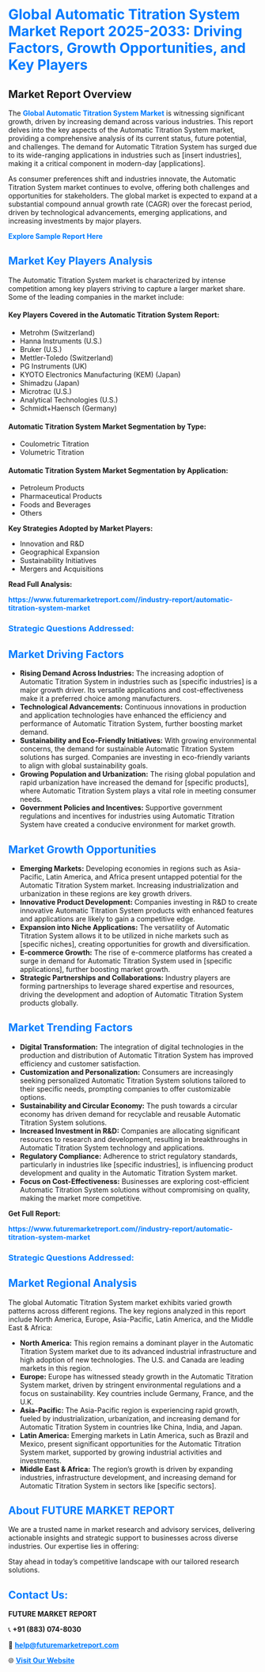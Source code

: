 <h1 style="color: #007BFF;">Global Automatic Titration System Market Report 2025-2033: Driving Factors, Growth Opportunities, and Key Players</h1>

<section id="overview">
<h2>Market Report Overview</h2>
<p>The <a href="https://www.futuremarketreport.com//industry-report/automatic-titration-system-market" style="color: #007BFF; text-decoration: none;"><strong>Global Automatic Titration System Market</strong></a> is witnessing significant growth, driven by increasing demand across various industries. This report delves into the key aspects of the Automatic Titration System market, providing a comprehensive analysis of its current status, future potential, and challenges. The demand for Automatic Titration System has surged due to its wide-ranging applications in industries such as [insert industries], making it a critical component in modern-day [applications].</p>
<p>As consumer preferences shift and industries innovate, the Automatic Titration System market continues to evolve, offering both challenges and opportunities for stakeholders. The global market is expected to expand at a substantial compound annual growth rate (CAGR) over the forecast period, driven by technological advancements, emerging applications, and increasing investments by major players.</p>
</section>

<section id="overview">
<p><a href="https://www.futuremarketreport.com//request-sample/reportId=90134" style="color: #007BFF; text-decoration: none;"><strong>Explore Sample Report Here</strong></a></p>
</section>

<section id="key-players">
<h2 style="color: #007BFF;">Market Key Players Analysis</h2>
<p>The Automatic Titration System market is characterized by intense competition among key players striving to capture a larger market share. Some of the leading companies in the market include:</p>
<h4>Key Players Covered in the Automatic Titration System Report:</h4>
<ul><li>Metrohm (Switzerland)</li><li>Hanna Instruments (U.S.)</li><li>Bruker (U.S.)</li><li>Mettler-Toledo (Switzerland)</li><li>PG Instruments (UK)</li><li>KYOTO Electronics Manufacturing (KEM) (Japan)</li><li>Shimadzu (Japan)</li><li>Microtrac (U.S.)</li><li>Analytical Technologies (U.S.)</li><li>Schmidt+Haensch (Germany)</li></ul>
<h4>Automatic Titration System Market Segmentation by Type:</h4>
<ul><li>Coulometric Titration</li><li>Volumetric Titration</li></ul>

<h4>Automatic Titration System Market Segmentation by Application:</h4>
<ul><li>Petroleum Products</li><li>Pharmaceutical Products</li><li>Foods and Beverages</li><li>Others</li></ul>
<p><strong>Key Strategies Adopted by Market Players:</strong></p>
<ul>
<li>Innovation and R&D</li>
<li>Geographical Expansion</li>
<li>Sustainability Initiatives</li>
<li>Mergers and Acquisitions</li>
</ul>
</section>

<section>
<p><strong>Read Full Analysis: </strong></p><a href="https://www.futuremarketreport.com//industry-report/automatic-titration-system-market" style="color: #007BFF; text-decoration: none;"><strong>https://www.futuremarketreport.com//industry-report/automatic-titration-system-market</strong></a>
<h3 style="color: #007BFF;">Strategic Questions Addressed:</h3>
</section>

<section id="driving-factors">
<h2 style="color: #007BFF;">Market Driving Factors</h2>
<ul>
<li><strong>Rising Demand Across Industries:</strong> The increasing adoption of Automatic Titration System in industries such as [specific industries] is a major growth driver. Its versatile applications and cost-effectiveness make it a preferred choice among manufacturers.</li>
<li><strong>Technological Advancements:</strong> Continuous innovations in production and application technologies have enhanced the efficiency and performance of Automatic Titration System, further boosting market demand.</li>
<li><strong>Sustainability and Eco-Friendly Initiatives:</strong> With growing environmental concerns, the demand for sustainable Automatic Titration System solutions has surged. Companies are investing in eco-friendly variants to align with global sustainability goals.</li>
<li><strong>Growing Population and Urbanization:</strong> The rising global population and rapid urbanization have increased the demand for [specific products], where Automatic Titration System plays a vital role in meeting consumer needs.</li>
<li><strong>Government Policies and Incentives:</strong> Supportive government regulations and incentives for industries using Automatic Titration System have created a conducive environment for market growth.</li>
</ul>
</section>

<section id="growth-opportunities">
<h2 style="color: #007BFF;">Market Growth Opportunities</h2>
<ul>
<li><strong>Emerging Markets:</strong> Developing economies in regions such as Asia-Pacific, Latin America, and Africa present untapped potential for the Automatic Titration System market. Increasing industrialization and urbanization in these regions are key growth drivers.</li>
<li><strong>Innovative Product Development:</strong> Companies investing in R&D to create innovative Automatic Titration System products with enhanced features and applications are likely to gain a competitive edge.</li>
<li><strong>Expansion into Niche Applications:</strong> The versatility of Automatic Titration System allows it to be utilized in niche markets such as [specific niches], creating opportunities for growth and diversification.</li>
<li><strong>E-commerce Growth:</strong> The rise of e-commerce platforms has created a surge in demand for Automatic Titration System used in [specific applications], further boosting market growth.</li>
<li><strong>Strategic Partnerships and Collaborations:</strong> Industry players are forming partnerships to leverage shared expertise and resources, driving the development and adoption of Automatic Titration System products globally.</li>
</ul>
</section>

<section id="trending-factors">
<h2 style="color: #007BFF;">Market Trending Factors</h2>
<ul>
<li><strong>Digital Transformation:</strong> The integration of digital technologies in the production and distribution of Automatic Titration System has improved efficiency and customer satisfaction.</li>
<li><strong>Customization and Personalization:</strong> Consumers are increasingly seeking personalized Automatic Titration System solutions tailored to their specific needs, prompting companies to offer customizable options.</li>
<li><strong>Sustainability and Circular Economy:</strong> The push towards a circular economy has driven demand for recyclable and reusable Automatic Titration System solutions.</li>
<li><strong>Increased Investment in R&D:</strong> Companies are allocating significant resources to research and development, resulting in breakthroughs in Automatic Titration System technology and applications.</li>
<li><strong>Regulatory Compliance:</strong> Adherence to strict regulatory standards, particularly in industries like [specific industries], is influencing product development and quality in the Automatic Titration System market.</li>
<li><strong>Focus on Cost-Effectiveness:</strong> Businesses are exploring cost-efficient Automatic Titration System solutions without compromising on quality, making the market more competitive.</li>
</ul>
</section>

<section>
<p><strong>Get Full Report: </strong></p><a href="https://www.futuremarketreport.com//industry-report/automatic-titration-system-market" style="color: #007BFF; text-decoration: none;"><strong>https://www.futuremarketreport.com//industry-report/automatic-titration-system-market</strong></a>
<h3 style="color: #007BFF;">Strategic Questions Addressed:</h3>
</section>


<section id="regional-analysis">
<h2 style="color: #007BFF;">Market Regional Analysis</h2>
<p>The global Automatic Titration System market exhibits varied growth patterns across different regions. The key regions analyzed in this report include North America, Europe, Asia-Pacific, Latin America, and the Middle East & Africa:</p>
<ul>
<li><strong>North America:</strong> This region remains a dominant player in the Automatic Titration System market due to its advanced industrial infrastructure and high adoption of new technologies. The U.S. and Canada are leading markets in this region.</li>
<li><strong>Europe:</strong> Europe has witnessed steady growth in the Automatic Titration System market, driven by stringent environmental regulations and a focus on sustainability. Key countries include Germany, France, and the U.K.</li>
<li><strong>Asia-Pacific:</strong> The Asia-Pacific region is experiencing rapid growth, fueled by industrialization, urbanization, and increasing demand for Automatic Titration System in countries like China, India, and Japan.</li>
<li><strong>Latin America:</strong> Emerging markets in Latin America, such as Brazil and Mexico, present significant opportunities for the Automatic Titration System market, supported by growing industrial activities and investments.</li>
<li><strong>Middle East & Africa:</strong> The region’s growth is driven by expanding industries, infrastructure development, and increasing demand for Automatic Titration System in sectors like [specific sectors].</li>
</ul>
</section>

<footer>
<h2 style="color: #007BFF;">About FUTURE MARKET REPORT</h2>
<p>We are a trusted name in market research and advisory services, delivering actionable insights and strategic support to businesses across diverse industries. Our expertise lies in offering:</p>

<p>Stay ahead in today’s competitive landscape with our tailored research solutions.</p>

<h2 style="color: #007BFF;">Contact Us:</h2>
<p><strong>FUTURE MARKET REPORT</strong></p>
<p>📞 <strong>+91 (883) 074-8030</strong></p>
<p>📧 <strong><a href="mailto:help@futuremarketreport.com" style="color: #007BFF;">help@futuremarketreport.com</a></strong></p>
<p>🌐 <strong><a href="https://www.futuremarketreport.com/" style="color: #007BFF;">Visit Our Website</a></strong></p>
</footer>